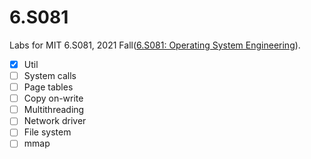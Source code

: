 # 6.S081

Labs for MIT 6.S081, 2021 Fall([6.S081: Operating System Engineering](https://pdos.csail.mit.edu/6.S081/2021/index.html)).

- [x] Util
- [ ] System calls
- [ ] Page tables
- [ ] Copy on-write
- [ ] Multithreading
- [ ] Network driver
- [ ] File system
- [ ] mmap